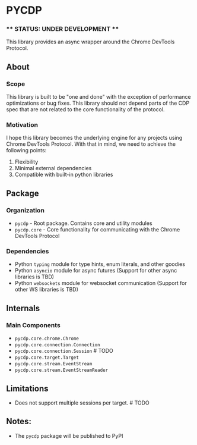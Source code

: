 # PYCDP

### ** STATUS: UNDER DEVELOPMENT **

This library provides an async wrapper around the Chrome DevTools Protocol.

## About

### Scope

This library is built to be "one and done" with the exception of performance optimizations or bug fixes.
This library should not depend parts of the CDP spec that are not related to the core functionality of the protocol.

### Motivation

I hope this library becomes the underlying engine for any projects using Chrome DevTools Protocol.
With that in mind, we need to achieve the following points:

1. Flexibility
2. Minimal external dependencies
3. Compatible with built-in python libraries

## Package

### Organization

- `pycdp` - Root package. Contains core and utility modules
- `pycdp.core` - Core functionality for communicating with the Chrome DevTools Protocol

### Dependencies

- Python `typing` module for type hints, enum literals, and other goodies
- Python `asyncio` module for async futures (Support for other async libraries is TBD)
- Python `websockets` module for websocket communication (Support for other WS libraries is TBD)

## Internals

### Main Components

- `pycdp.core.chrome.Chrome`
- `pycdp.core.connection.Connection`
- `pycdp.core.connection.Session` # TODO
- `pycdp.core.target.Target`
- `pycdp.core.stream.EventStream`
- `pycdp.core.stream.EventStreamReader`

## Limitations

- Does not support multiple sessions per target. # TODO

## Notes:

- The `pycdp` package will be published to PyPI
